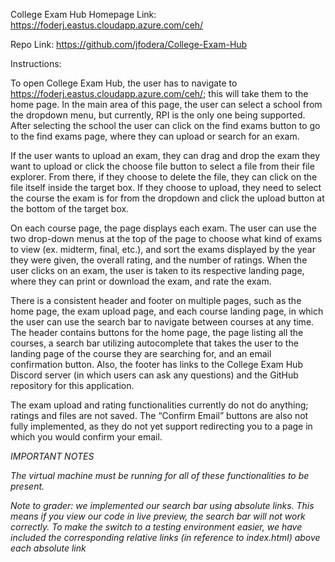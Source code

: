 College Exam Hub Homepage Link: https://foderj.eastus.cloudapp.azure.com/ceh/

Repo Link: https://github.com/jfodera/College-Exam-Hub




Instructions: 

To open College Exam Hub, the user has to navigate to https://foderj.eastus.cloudapp.azure.com/ceh/; this will take them to the home page. In the main area of this page, the user can select a school from the dropdown menu, but currently, RPI is the only one being supported. After selecting the school the user can click on the find exams button to go to the find exams page, where they can upload or search for an exam. 

If the user wants to upload an exam, they can drag and drop the exam they want to upload or click the choose file button to select a file from their file explorer. From there, if they choose to delete the file, they can click on the file itself inside the target box. If they choose to upload, they need to select the course the exam is for from the dropdown and click the upload button at the bottom of the target box.

On each course page, the page displays each exam. The user can use the two drop-down menus at the top of the page to choose what kind of exams to view (ex. midterm, final, etc.), and sort the exams displayed by the year they were given, the overall rating, and the number of ratings. When the user clicks on an exam, the user is taken to its respective landing page, where they can print or download the exam, and rate the exam.

There is a consistent header and footer on multiple pages, such as the home page, the exam upload page, and each course landing page, in which the user can use the search bar to navigate between courses at any time. The header contains buttons for the home page, the page listing all the courses, a search bar utilizing autocomplete that takes the user to the landing page of the course they are searching for, and an email confirmation button. Also, the footer has links to the College Exam Hub Discord server (in which users can ask any questions) and the GitHub repository for this application.

The exam upload and rating functionalities currently do not do anything; ratings and files are not saved. The “Confirm Email” buttons are also not fully implemented, as they do not yet support redirecting you to a page in which you would confirm your email.



*IMPORTANT NOTES* 

*The virtual machine must be running for all of these functionalities to be present.*

*Note to grader: we implemented our search bar using absolute links. This means if you view our code in live preview, the search bar will not work correctly. To make the switch to a testing environment easier, we have included the corresponding relative links (in reference to index.html) above each absolute link*
